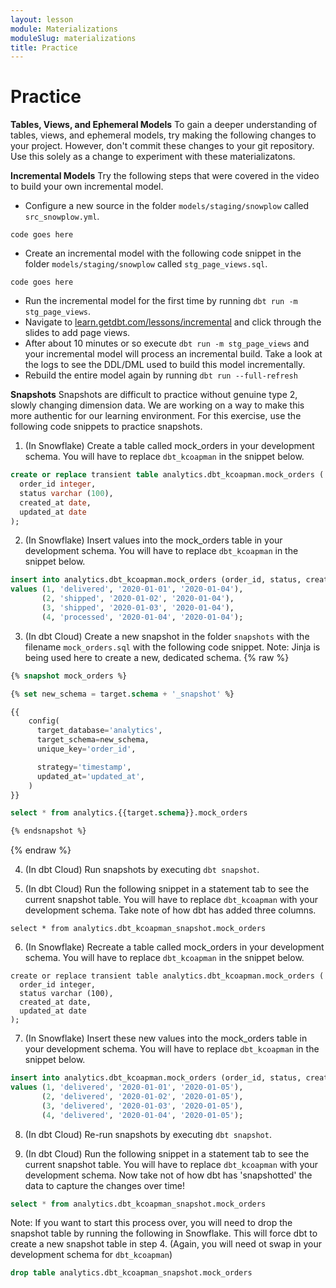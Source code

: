 ```yaml
---
layout: lesson
module: Materializations
moduleSlug: materializations
title: Practice
---
```


# Practice

**Tables, Views, and Ephemeral Models**
To gain a deeper understanding of tables, views, and ephemeral models, try making the following changes to your project.  However, don't commit these changes to your git repository.  Use this solely as a change to experiment with these materializatons.

**Incremental Models**
Try the following steps that were covered in the video to build your own incremental model.

- Configure a new source in the folder `models/staging/snowplow` called `src_snowplow.yml`.
```
code goes here
```

- Create an incremental model with the following code snippet in the folder `models/staging/snowplow` called `stg_page_views.sql`.

```
code goes here
```

- Run the incremental model for the first time by running `dbt run -m stg_page_views`.
- Navigate to [learn.getdbt.com/lessons/incremental](learn.getdbt.com/lessons/incremental) and click through the slides to add page views.
- After about 10 minutes or so execute `dbt run -m stg_page_views` and your incremental model will process an incremental build.  Take a look at the logs to see the DDL/DML used to build this model incrementally.
- Rebuild the entire model again by running `dbt run --full-refresh`

**Snapshots**
Snapshots are difficult to practice without genuine type 2, slowly changing dimension data.  We are working on a way to make this more authentic for our learning environment.  For this exercise, use the following code snippets to practice snapshots.

1. (In Snowflake) Create a table called mock_orders in your development schema.  You will have to replace `dbt_kcoapman` in the snippet below.

```sql
create or replace transient table analytics.dbt_kcoapman.mock_orders (
  order_id integer,
  status varchar (100),
  created_at date,
  updated_at date
);
```


2. (In Snowflake) Insert values into the mock_orders table in your development schema.  You will have to replace `dbt_kcoapman` in the snippet below.

```sql
insert into analytics.dbt_kcoapman.mock_orders (order_id, status, created_at, updated_at)
values (1, 'delivered', '2020-01-01', '2020-01-04'),
       (2, 'shipped', '2020-01-02', '2020-01-04'),
       (3, 'shipped', '2020-01-03', '2020-01-04'),
       (4, 'processed', '2020-01-04', '2020-01-04');
```

3. (In dbt Cloud) Create a new snapshot in the folder `snapshots` with the filename `mock_orders.sql` with the following code snippet.  Note: Jinja is being used here to create a new, dedicated schema.
{% raw %}
```sql
{% snapshot mock_orders %}

{% set new_schema = target.schema + '_snapshot' %}

{{
    config(
      target_database='analytics',
      target_schema=new_schema,
      unique_key='order_id',

      strategy='timestamp',
      updated_at='updated_at',
    )
}}

select * from analytics.{{target.schema}}.mock_orders

{% endsnapshot %}
```
{% endraw %}

4. (In dbt Cloud) Run snapshots by executing `dbt snapshot`.

5. (In dbt Cloud) Run the following snippet in a statement tab to see the current snapshot table.  You will have to replace `dbt_kcoapman` with your development schema.  Take note of how dbt has added three columns.

```
select * from analytics.dbt_kcoapman_snapshot.mock_orders
```

6. (In Snowflake) Recreate a table called mock_orders in your development schema.  You will have to replace `dbt_kcoapman` in the snippet below.
```
create or replace transient table analytics.dbt_kcoapman.mock_orders (
  order_id integer,
  status varchar (100),
  created_at date,
  updated_at date
);
```

7. (In Snowflake) Insert these new values into the mock_orders table in your development schema.  You will have to replace `dbt_kcoapman` in the snippet below.
```sql
insert into analytics.dbt_kcoapman.mock_orders (order_id, status, created_at, updated_at)
values (1, 'delivered', '2020-01-01', '2020-01-05'),
       (2, 'delivered', '2020-01-02', '2020-01-05'),
       (3, 'delivered', '2020-01-03', '2020-01-05'),
       (4, 'delivered', '2020-01-04', '2020-01-05');
```

8. (In dbt Cloud) Re-run snapshots by executing `dbt snapshot`.

9. (In dbt Cloud) Run the following snippet in a statement tab to see the current snapshot table.  You will have to replace `dbt_kcoapman` with your development schema.  Now take not of how dbt has 'snapshotted' the data to capture the changes over time!

```sql
select * from analytics.dbt_kcoapman_snapshot.mock_orders
```

Note: If you want to start this process over, you will need to drop the snapshot table by running the following in Snowflake.  This will force dbt to create a new snapshot table in step 4.  (Again, you will need ot swap in your development schema for `dbt_kcoapman`)

```sql
drop table analytics.dbt_kcoapman_snapshot.mock_orders
```




